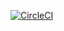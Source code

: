 [![CircleCI](https://dl.circleci.com/status-badge/img/gh/rikkiimare/hello/tree/main.svg?style=svg)](https://dl.circleci.com/status-badge/redirect/gh/rikkiimare/hello/tree/main)
